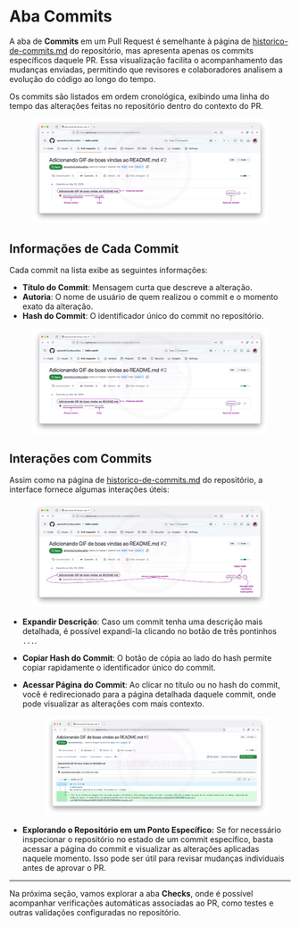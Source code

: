 # Aba Commits

A aba de **Commits** em um Pull Request é semelhante à página de [historico-de-commits.md](../../dia-6-tudo-sobre-repositorios/aba-code-pagina-principal-do-repositorio/historico-de-commits.md "mention") do repositório, mas apresenta apenas os commits específicos daquele PR. Essa visualização facilita o acompanhamento das mudanças enviadas, permitindo que revisores e colaboradores analisem a evolução do código ao longo do tempo.

Os commits são listados em ordem cronológica, exibindo uma linha do tempo das alterações feitas no repositório dentro do contexto do PR.

<figure><img src="../../.gitbook/assets/96 PR aba commits 1 (1).png" alt=""><figcaption></figcaption></figure>

## **Informações de Cada Commit**

Cada commit na lista exibe as seguintes informações:

* **Título do Commit**: Mensagem curta que descreve a alteração.
* **Autoria**: O nome de usuário de quem realizou o commit e o momento exato da alteração.
* **Hash do Commit**: O identificador único do commit no repositório.

<figure><img src="../../.gitbook/assets/96 PR aba commits 1.png" alt=""><figcaption></figcaption></figure>

## **Interações com Commits**

Assim como na página de [historico-de-commits.md](../../dia-6-tudo-sobre-repositorios/aba-code-pagina-principal-do-repositorio/historico-de-commits.md "mention") do repositório, a interface fornece algumas interações úteis:

<figure><img src="../../.gitbook/assets/97 PR_ aba commits 2.png" alt=""><figcaption></figcaption></figure>

* **Expandir Descrição**: Caso um commit tenha uma descrição mais detalhada, é possível expandi-la clicando no botão de três pontinhos `...`.
* **Copiar Hash do Commit**: O botão de cópia ao lado do hash permite copiar rapidamente o identificador único do commit.
*   **Acessar Página do Commit**: Ao clicar no título ou no hash do commit, você é redirecionado para a página detalhada daquele commit, onde pode visualizar as alterações com mais contexto.

    <figure><img src="../../.gitbook/assets/98 PR_ aba commits 3.png" alt=""><figcaption></figcaption></figure>
* **Explorando o Repositório em um Ponto Específico:** Se for necessário inspecionar o repositório no estado de um commit específico, basta acessar a página do commit e visualizar as alterações aplicadas naquele momento. Isso pode ser útil para revisar mudanças individuais antes de aprovar o PR.

***

Na próxima seção, vamos explorar a aba **Checks**, onde é possível acompanhar verificações automáticas associadas ao PR, como testes e outras validações configuradas no repositório.
